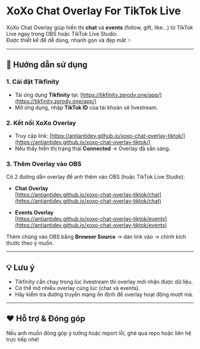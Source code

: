 # XoXo Chat Overlay For TikTok Live

XoXo Chat Overlay giúp hiển thị **chat** và **events** (follow, gift, like...) từ TikTok Live ngay trong OBS hoặc TikTok Live Studio.  
Được thiết kế để dễ dùng, nhanh gọn và đẹp mắt ✨

---

## 🚀 Hướng dẫn sử dụng

### 1. Cài đặt Tikfinity
- Tải ứng dụng **Tikfinity** tại: [https://tikfinity.zerody.one/app/](https://tikfinity.zerody.one/app/)  
- Mở ứng dụng, nhập **TikTok ID** của tài khoản sẽ livestream.

### 2. Kết nối XoXo Overlay
- Truy cập link: [https://antiantidev.github.io/xoxo-chat-overlay-tiktok/](https://antiantidev.github.io/xoxo-chat-overlay-tiktok/)  
- Nếu thấy hiển thị trạng thái **Connected** → Overlay đã sẵn sàng.

### 3. Thêm Overlay vào OBS
Có 2 đường dẫn overlay để anh thêm vào OBS (hoặc TikTok Live Studio):

- **Chat Overlay**  
  [https://antiantidev.github.io/xoxo-chat-overlay-tiktok/chat](https://antiantidev.github.io/xoxo-chat-overlay-tiktok/chat)  

- **Events Overlay**  
  [https://antiantidev.github.io/xoxo-chat-overlay-tiktok/events](https://antiantidev.github.io/xoxo-chat-overlay-tiktok/events)  

Thêm chúng vào OBS bằng **Browser Source** → dán link vào → chỉnh kích thước theo ý muốn.

---

## 💡 Lưu ý
- Tikfinity cần chạy trong lúc livestream thì overlay mới nhận được dữ liệu.  
- Có thể mở nhiều overlay cùng lúc (chat và events).  
- Hãy kiểm tra đường truyền mạng ổn định để overlay hoạt động mượt mà.  

---

## ❤️ Hỗ trợ & Đóng góp
Nếu anh muốn đóng góp ý tưởng hoặc report lỗi, ghé qua repo hoặc liên hệ trực tiếp nhé!
